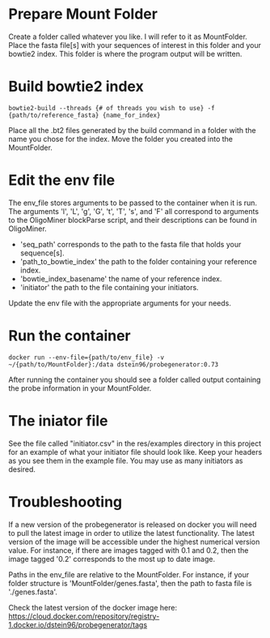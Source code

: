 # Prepare Mount Folder
Create a folder called whatever you like. I will refer to it as MountFolder. Place the fasta file[s] with your sequences of interest in this folder and your bowtie2 index. This folder is where the program output will be written.

# Build bowtie2 index
```
bowtie2-build --threads {# of threads you wish to use} -f {path/to/reference_fasta} {name_for_index}
```
Place all the .bt2 files generated by the build command in a folder with the name you chose for the index.
Move the folder you created into the MountFolder.

# Edit the env file
The env_file stores arguments to be passed to the container when it is run.
The arguments 'l', 'L', 'g', 'G', 't', 'T', 's', and 'F' all correspond to arguments to the OligoMiner blockParse script, and their descriptions can be found in OligoMiner.
- 'seq_path' corresponds to the path to the fasta file that holds your sequence[s].
- 'path_to_bowtie_index' the path to the folder containing your reference index.
- 'bowtie_index_basename' the name of your reference index.
- 'initiator' the path to the file containing your initiators.  
  
Update the env file with the appropriate arguments for your needs. 

# Run the container
```
docker run --env-file={path/to/env_file} -v ~/{path/to/MountFolder}:/data dstein96/probegenerator:0.73
```
After running the container you should see a folder called output containing the probe information in your MountFolder.

# The iniator file
See the file called "initiator.csv" in the res/examples directory in this project for an example of what your initiator file should look like. Keep your headers as you see them in the example file. You may use as many initiators as desired.

# Troubleshooting
If a new version of the probegenerator is released on docker you will need to pull the latest image in order to utilize the latest functionality. The latest version of the image will be accessible under the highest numerical version value. For instance, if there are images tagged with 0.1 and 0.2, then the image tagged '0.2' corresponds to the most up to date image. 

Paths in the env_file are relative to the MountFolder. For instance, if your folder structure is 'MountFolder/genes.fasta', then the path to fasta file is './genes.fasta'.

Check the latest version of the docker image here: https://cloud.docker.com/repository/registry-1.docker.io/dstein96/probegenerator/tags
